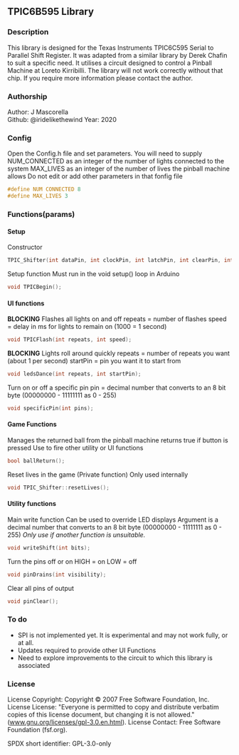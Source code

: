 
## TPIC6B595 Library

### Description
This library is designed for the Texas Instruments TPIC6C595 Serial to Parallel Shift Register. It was adapted from a similar library by Derek Chafin to suit a specific need.
It utilises a circuit designed to control a Pinball Machine at Loreto Kirribilli. The library will not work correctly without that chip. If you require more information please contact the author.

### Authorship
Author: J Mascorella  
Github: @iridelikethewind
Year: 2020  

### Config
Open the Config.h file and set parameters. You will need to supply
NUM_CONNECTED as an integer of the number of lights connected to the system
MAX_LIVES as an integer of the number of lives the pinball machine allows
Do not edit or add other parameters in that fonfig file
```c
#define NUM CONNECTED 8
#define MAX_LIVES 3
```

### Functions(params)

#### Setup
Constructor
```c
TPIC_Shifter(int dataPin, int clockPin, int latchPin, int clearPin, int ballReturnButton);
```

Setup function 
Must run in the void setup() loop in Arduino
```c
void TPICBegin();
```

#### UI functions
**BLOCKING**
Flashes all lights on and off
repeats = number of flashes
speed = delay in ms for lights to remain on (1000 = 1 second)
```c
void TPICFlash(int repeats, int speed);
```

**BLOCKING**
Lights roll around quickly
repeats = number of repeats you want (about 1 per second)
startPin = pin you want it to start from
```c 
void ledsDance(int repeats, int startPin);
```

Turn on or off a specific pin
pin = decimal number that converts to an 8 bit byte (00000000 - 11111111 as 0 - 255)
```c
void specificPin(int pins);
```

#### Game Functions
Manages the returned ball from the pinball machine returns true if button is pressed
Use to fire other utility or UI functions
```c
bool ballReturn();
```

Reset lives in the game (Private function)
Only used internally
```c
void TPIC_Shifter::resetLives();
```

#### Utility functions

Main write function
Can be used to override LED displays
Argument is a decimal number that converts to an 8 bit byte (00000000 - 11111111 as 0 - 255)
_Only use if another function is unsuitable._
```c
void writeShift(int bits);
```

Turn the pins off or on
HIGH = on
LOW = off
```c
void pinDrains(int visibility); 
```

Clear all pins of output
```c
void pinClear();
```

### To do
* SPI is not implemented yet. It is experimental and may not work fully, or at all. 
* Updates required to provide other UI Functions
* Need to explore improvements to the circuit to which this library is associated


### License
License Copyright: Copyright © 2007 Free Software Foundation, Inc.
License License: "Everyone is permitted to copy and distribute verbatim copies of this license document, but changing it is not allowed." (www.gnu.org/licenses/gpl-3.0.en.html).
License Contact: Free Software Foundation (fsf.org).

SPDX short identifier: GPL-3.0-only
